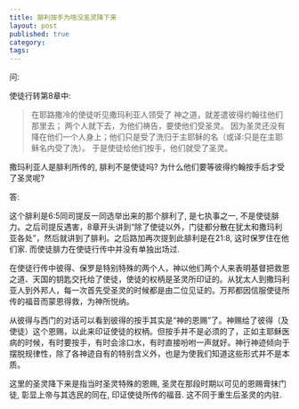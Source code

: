 ```yaml
---
title: 腓利按手为啥没圣灵降下来
layout: post
published: true
category:
tags:
---
```


问:

使徒行转第8章中:

> 在耶路撒冷的使徒听见撒玛利亚人领受了  神之道，就差遣彼得约翰往他们那里去； 两个人就下去，为他们祷告，要使他们受圣灵。 因为圣灵还没有降在他们一个人身上；他们只是受了洗归于主耶稣的名（或译∶只是在主耶稣名内受了洗）。 于是使徒给他们按手，他们就受了圣灵。 

撒玛利亚人是腓利所传的, 腓利不是使徒吗? 为什么他们要等彼得约翰按手后才受了圣灵呢?

答:

这个腓利是6:5同司提反一同选举出来的那个腓利了, 是七执事之一, 不是使徒腓力。之后司提反遇害，8章开头讲到“除了使徒以外，门徒都分散在犹太和撒玛利亚各处”，然后就讲到了腓利。之后路加再次提到此腓利是在21:8, 这时保罗住在他们家. 而使徒腓力在使徒行传中并没有单独出场过.

在使徒行传中彼得、保罗是特别特殊的两个人，神以他们两个人来表明基督把救恩之道、天国的钥匙交托给了使徒，使徒的权柄是圣灵所印证的。从犹太人到撒玛利亚人到外邦人，每一次首先受圣灵的时候都是由二位见证的。万邦都因信服使徒所传的福音而蒙恩得救，为神所悦纳。

从彼得与西门的对话可以看到彼得的按手其实是“神的恩赐”了。神赐给了彼得（及使徒）这个恩赐，以此来印证使徒的权柄。但按手并不是必须的了，正如主耶稣医病的时候，有时要按手，有时会涂口水，有时直接吩咐一声就好。神行神迹倾向于摆脱规律性，除了各神迹自有的特别含义外，也是为使我们知道这些形式并不是本质。

这里的圣灵降下来是指当时圣灵特殊的恩赐, 圣灵在那段时期以可见的恩赐膏抹门徒, 彰显上帝与其选民的同在, 印证使徒所传的福音. 这不同于重生后圣灵的内驻.